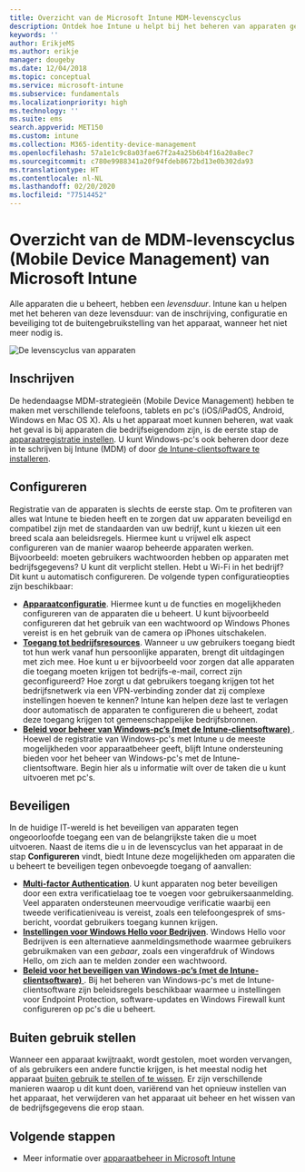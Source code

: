 ```yaml
---
title: Overzicht van de Microsoft Intune MDM-levenscyclus
description: Ontdek hoe Intune u helpt bij het beheren van apparaten gedurende hun levensduur, van de inschrijving en configuratie tot de uiteindelijke buitengebruikstelling.
keywords: ''
author: ErikjeMS
ms.author: erikje
manager: dougeby
ms.date: 12/04/2018
ms.topic: conceptual
ms.service: microsoft-intune
ms.subservice: fundamentals
ms.localizationpriority: high
ms.technology: ''
ms.suite: ems
search.appverid: MET150
ms.custom: intune
ms.collection: M365-identity-device-management
ms.openlocfilehash: 57a1e1c9c8a03fae67f2a4a25b6b4f16a20a8ec7
ms.sourcegitcommit: c780e9988341a20f94fdeb8672bd13e0b302da93
ms.translationtype: HT
ms.contentlocale: nl-NL
ms.lasthandoff: 02/20/2020
ms.locfileid: "77514452"
---
```

# <a name="overview-of-the-microsoft-intune-mobile-device-management-mdm-lifecycle"></a>Overzicht van de MDM-levenscyclus (Mobile Device Management) van Microsoft Intune

Alle apparaten die u beheert, hebben een *levensduur*. Intune kan u helpen met het beheren van deze levensduur: van de inschrijving, configuratie en beveiliging tot de buitengebruikstelling van het apparaat, wanneer het niet meer nodig is.

![De levenscyclus van apparaten](./media/device-lifecycle/device-lifecycle.png "de levenscyclus van Intune-apparaten")

## <a name="enroll"></a>Inschrijven

De hedendaagse MDM-strategieën (Mobile Device Management) hebben te maken met verschillende telefoons, tablets en pc's (iOS/iPadOS, Android, Windows en Mac OS X). Als u het apparaat moet kunnen beheren, wat vaak het geval is bij apparaten die bedrijfseigendom zijn, is de eerste stap de [apparaatregistratie instellen](../enrollment/device-enrollment.md). U kunt Windows-pc's ook beheren door deze in te schrijven bij Intune (MDM) of door [de Intune-clientsoftware te installeren](../manage-windows-pcs-with-microsoft-intune.md).

## <a name="configure"></a>Configureren

Registratie van de apparaten is slechts de eerste stap. Om te profiteren van alles wat Intune te bieden heeft en te zorgen dat uw apparaten beveiligd en compatibel zijn met de standaarden van uw bedrijf, kunt u kiezen uit een breed scala aan beleidsregels. Hiermee kunt u vrijwel elk aspect configureren van de manier waarop beheerde apparaten werken. Bijvoorbeeld: moeten gebruikers wachtwoorden hebben op apparaten met bedrijfsgegevens? U kunt dit verplicht stellen. Hebt u Wi-Fi in het bedrijf? Dit kunt u automatisch configureren. De volgende typen configuratieopties zijn beschikbaar:

- [**Apparaatconfiguratie**](../configuration/device-profiles.md). Hiermee kunt u de functies en mogelijkheden configureren van de apparaten die u beheert. U kunt bijvoorbeeld configureren dat het gebruik van een wachtwoord op Windows Phones vereist is en het gebruik van de camera op iPhones uitschakelen.
- [**Toegang tot bedrijfsresources**](../configuration/device-profiles.md). Wanneer u uw gebruikers toegang biedt tot hun werk vanaf hun persoonlijke apparaten, brengt dit uitdagingen met zich mee. Hoe kunt u er bijvoorbeeld voor zorgen dat alle apparaten die toegang moeten krijgen tot bedrijfs-e-mail, correct zijn geconfigureerd? Hoe zorgt u dat gebruikers toegang krijgen tot het bedrijfsnetwerk via een VPN-verbinding zonder dat zij complexe instellingen hoeven te kennen? Intune kan helpen deze last te verlagen door automatisch de apparaten te configureren die u beheert, zodat deze toegang krijgen tot gemeenschappelijke bedrijfsbronnen.
- [**Beleid voor beheer van Windows-pc’s (met de Intune-clientsoftware)** ](common-windows-pc-management-tasks-with-the-microsoft-intune-computer-client.md). Hoewel de registratie van Windows-pc's met Intune u de meeste mogelijkheden voor apparaatbeheer geeft, blijft Intune ondersteuning bieden voor het beheer van Windows-pc's met de Intune-clientsoftware. Begin hier als u informatie wilt over de taken die u kunt uitvoeren met pc's.

## <a name="protect"></a>Beveiligen

In de huidige IT-wereld is het beveiligen van apparaten tegen ongeoorloofde toegang een van de belangrijkste taken die u moet uitvoeren. Naast de items die u in de levenscyclus van het apparaat in de stap **Configureren** vindt, biedt Intune deze mogelijkheden om apparaten die u beheert te beveiligen tegen onbevoegde toegang of aanvallen:

- [**Multi-factor Authentication**](../enrollment/multi-factor-authentication.md). U kunt apparaten nog beter beveiligen door een extra verificatielaag toe te voegen voor gebruikersaanmelding. Veel apparaten ondersteunen meervoudige verificatie waarbij een tweede verificatieniveau is vereist, zoals een telefoongesprek of sms-bericht, voordat gebruikers toegang kunnen krijgen.
- [**Instellingen voor Windows Hello voor Bedrijven**](../protect/windows-hello.md). Windows Hello voor Bedrijven is een alternatieve aanmeldingsmethode waarmee gebruikers gebruikmaken van een *gebaar*, zoals een vingerafdruk of Windows Hello, om zich aan te melden zonder een wachtwoord.
- [**Beleid voor het beveiligen van Windows-pc’s (met de Intune-clientsoftware)** ](../policies-to-protect-windows-pcs-in-microsoft-intune.md). Bij het beheren van Windows-pc's met de Intune-clientsoftware zijn beleidsregels beschikbaar waarmee u instellingen voor Endpoint Protection, software-updates en Windows Firewall kunt configureren op pc's die u beheert.

## <a name="retire"></a>Buiten gebruik stellen

Wanneer een apparaat kwijtraakt, wordt gestolen, moet worden vervangen, of als gebruikers een andere functie krijgen, is het meestal nodig het apparaat [buiten gebruik te stellen of te wissen](../remote-actions/device-management.md). Er zijn verschillende manieren waarop u dit kunt doen, variërend van het opnieuw instellen van het apparaat, het verwijderen van het apparaat uit beheer en het wissen van de bedrijfsgegevens die erop staan.

## <a name="next-steps"></a>Volgende stappen

- Meer informatie over [apparaatbeheer in Microsoft Intune](../remote-actions/device-management.md)
